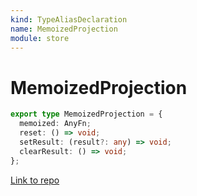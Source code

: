```yaml
---
kind: TypeAliasDeclaration
name: MemoizedProjection
module: store
---
```


# MemoizedProjection

```ts
export type MemoizedProjection = {
  memoized: AnyFn;
  reset: () => void;
  setResult: (result?: any) => void;
  clearResult: () => void;
};
```

[Link to repo](https://github.com/ngrx/platform/blob/master/modules/store/src/selector.ts#L7-L12)
